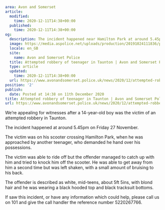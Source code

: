 ```yaml
area: Avon and Somerset
article:
  modified:
    time: 2020-12-11T14:38+00:00
  published:
    time: 2020-12-11T14:38+00:00
og:
  description: The incident happened near Hamilton Park at around 5.45pm on Friday 27 November.
  image: https://media.aspolice.net/uploads/production/20191024111836/police-appeal-van-night.jpg
  locale: en_GB
  site:
    name: Avon and Somerset Police
  title: Attempted robbery of teenager in Taunton | Avon and Somerset Police
  type: article
  updated:
    time: 2020-12-11T14:38+00:00
  url: https://www.avonandsomerset.police.uk/news/2020/12/attempted-robbery-of-teenager-in-taunton/
position: '2'
publish:
  date: Posted at 14:38 on 11th December 2020
title: Attempted robbery of teenager in Taunton | Avon and Somerset Police
url: https://www.avonandsomerset.police.uk/news/2020/12/attempted-robbery-of-teenager-in-taunton/
```

We’re appealing for witnesses after a 14-year-old boy was the victim of an attempted robbery in Taunton.

The incident happened at around 5.45pm on Friday 27 November.

The victim was on his scooter crossing Hamilton Park, when he was approached by another teenager, who demanded he hand over his possessions.

The victim was able to ride off but the offender managed to catch up with him and tried to knock him off the scooter. He was able to get away from him a second time but was left shaken, with a small amount of bruising to his back.

The offender is described as white, mid-teens, about 5ft 5ins, with blond hair and he was wearing a black hooded top and black tracksuit bottoms.

If saw this incident, or have any information which could help, please call us on 101 and give the call handler the reference number 5220267766.
